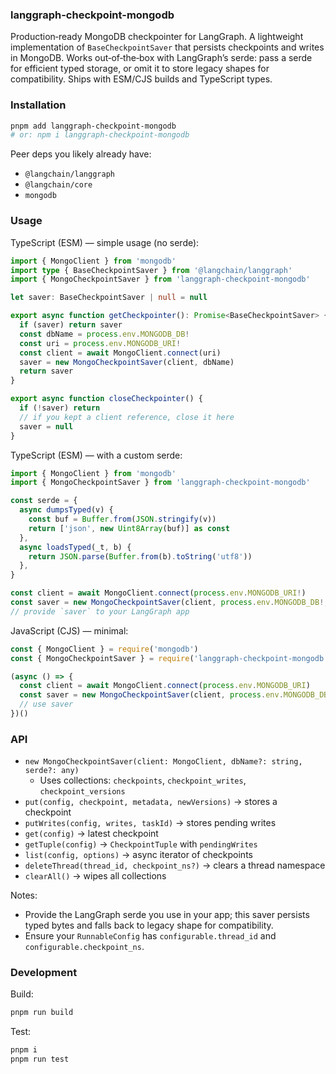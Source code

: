 ### langgraph-checkpoint-mongodb

Production‑ready MongoDB checkpointer for LangGraph. A lightweight implementation of `BaseCheckpointSaver` that persists checkpoints and writes in MongoDB. Works out‑of‑the‑box with LangGraph’s serde: pass a serde for efficient typed storage, or omit it to store legacy shapes for compatibility. Ships with ESM/CJS builds and TypeScript types.

### Installation

```bash
pnpm add langgraph-checkpoint-mongodb
# or: npm i langgraph-checkpoint-mongodb
```

Peer deps you likely already have:
- `@langchain/langgraph`
- `@langchain/core`
- `mongodb`

### Usage

TypeScript (ESM) — simple usage (no serde):
```ts
import { MongoClient } from 'mongodb'
import type { BaseCheckpointSaver } from '@langchain/langgraph'
import { MongoCheckpointSaver } from 'langgraph-checkpoint-mongodb'

let saver: BaseCheckpointSaver | null = null

export async function getCheckpointer(): Promise<BaseCheckpointSaver> {
  if (saver) return saver
  const dbName = process.env.MONGODB_DB!
  const uri = process.env.MONGODB_URI!
  const client = await MongoClient.connect(uri)
  saver = new MongoCheckpointSaver(client, dbName)
  return saver
}

export async function closeCheckpointer() {
  if (!saver) return
  // if you kept a client reference, close it here
  saver = null
}
```

TypeScript (ESM) — with a custom serde:
```js
import { MongoClient } from 'mongodb'
import { MongoCheckpointSaver } from 'langgraph-checkpoint-mongodb'

const serde = {
  async dumpsTyped(v) {
    const buf = Buffer.from(JSON.stringify(v))
    return ['json', new Uint8Array(buf)] as const
  },
  async loadsTyped(_t, b) {
    return JSON.parse(Buffer.from(b).toString('utf8'))
  },
}

const client = await MongoClient.connect(process.env.MONGODB_URI!)
const saver = new MongoCheckpointSaver(client, process.env.MONGODB_DB!, serde)
// provide `saver` to your LangGraph app
```

JavaScript (CJS) — minimal:
```js
const { MongoClient } = require('mongodb')
const { MongoCheckpointSaver } = require('langgraph-checkpoint-mongodb')

(async () => {
  const client = await MongoClient.connect(process.env.MONGODB_URI)
  const saver = new MongoCheckpointSaver(client, process.env.MONGODB_DB)
  // use saver
})()
```

### API

- `new MongoCheckpointSaver(client: MongoClient, dbName?: string, serde?: any)`
  - Uses collections: `checkpoints`, `checkpoint_writes`, `checkpoint_versions`
- `put(config, checkpoint, metadata, newVersions)` → stores a checkpoint
- `putWrites(config, writes, taskId)` → stores pending writes
- `get(config)` → latest checkpoint
- `getTuple(config)` → `CheckpointTuple` with `pendingWrites`
- `list(config, options)` → async iterator of checkpoints
- `deleteThread(thread_id, checkpoint_ns?)` → clears a thread namespace
- `clearAll()` → wipes all collections

Notes:
- Provide the LangGraph serde you use in your app; this saver persists typed bytes and falls back to legacy shape for compatibility.
- Ensure your `RunnableConfig` has `configurable.thread_id` and `configurable.checkpoint_ns`.

### Development

Build:
```bash
pnpm run build
```

Test:
```bash
pnpm i
pnpm run test
```
